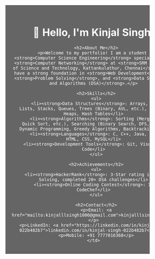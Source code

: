 <table style="width: 100%; background: url('https://images.unsplash.com/photo-1593642632785-e7b2d586a4a8?crop=entropy&cs=tinysrgb&fit=max&fm=jpg&ixid=MnwzNjUyOXwwfDF8c2VhcmNofDF8fG1vbml0b3JpbmUlMjBhcnR8ZW58MHx8fHwxNjg1ODg2MjAw&ixlib=rb-4.0.3&q=80&w=1080') no-repeat center center; background-size: cover; padding: 50px; border: none;">
  <tr>
    <td style="color: white; text-align: center; background-color: rgba(0, 0, 0, 0.6); padding: 20px;">
      <h1>👋 Hello, I'm Kinjal Singh! <img src="https://raw.githubusercontent.com/kinjalllsingh/DSA-portfolio/main/your-photo.jpg" alt="Kinjal Singh's Photo" width="80" height="80" align="right"></h1>
      
      <h2>About Me</h2>
      <p>Welcome to my portfolio! I am a student of <strong>Computer Science Engineering</strong> specializing in <strong>Computer Networking</strong> at <strong>SRM Institute of Science and Technology, Kattankulathur, Chennai</strong>. I have a strong foundation in <strong>Web Development</strong>, <strong>Problem Solving</strong>, and <strong>Data Structures and Algorithms (DSA)</strong>.</p>
      
      <h2>Skills</h2>
      <ul>
        <li><strong>Data Structures</strong>: Arrays, Linked Lists, Stacks, Queues, Trees (Binary, AVL, etc.), Graphs, Heaps, Hash Tables</li>
        <li><strong>Algorithms</strong>: Sorting (Merge Sort, Quick Sort, etc.), Searching (Binary Search, DFS, BFS), Dynamic Programming, Greedy Algorithms, Backtracking</li>
        <li><strong>Languages</strong>: C, C++, Java, Python, HTML, CSS, MySQL</li>
        <li><strong>Development Tools</strong>: Git, Visual Studio Code</li>
      </ul>
      
      <h2>Achievements</h2>
      <ul>
        <li><strong>HackerRank</strong>: 3-Star rating in Problem Solving, completed 20+ DSA challenges</li>
        <li><strong>Online Coding Contest</strong>: 75% in CodeChef</li>
      </ul>
      
      <h2>Contact</h2>
      <p>Email: <a href="mailto:kinjalllsingh1006@gmail.com">kinjalllsingh1006@gmail.com</a></p>
      <p>LinkedIn: <a href="https://linkedin.com/in/kinjal-singh-022b482b7">linkedin.com/in/kinjal-singh-022b482b7</a></p>
      <p>Mobile: +91 7777016368</p>
    </td>
  </tr>
</table>

